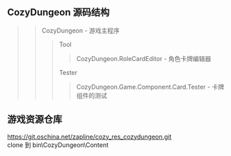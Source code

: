 CozyDungeon 源码结构
--------------------------------
>> CozyDungeon - 游戏主程序
>>
>>> Tool
>>>> CozyDungeon.RoleCardEditor - 角色卡牌编辑器  
>>>
>>> Tester
>>>> CozyDungeon.Game.Component.Card.Tester - 卡牌组件的测试  
>>>

游戏资源仓库
--------------------------------
https://git.oschina.net/zapline/cozy_res_cozydungeon.git  
clone 到 bin\CozyDungeon\Content
